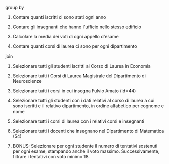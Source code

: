 group by

1. Contare quanti iscritti ci sono stati ogni anno



2. Contare gli insegnanti che hanno l'ufficio nello stesso edificio



3. Calcolare la media dei voti di ogni appello d'esame



4. Contare quanti corsi di laurea ci sono per ogni dipartimento

join

1. Selezionare tutti gli studenti iscritti al Corso di Laurea in Economia



 2. Selezionare tutti i Corsi di Laurea Magistrale del Dipartimento di
 Neuroscienze



 3. Selezionare tutti i corsi in cui insegna Fulvio Amato (id=44)



 4. Selezionare tutti gli studenti con i dati relativi al corso di laurea a cui
 sono iscritti e il relativo dipartimento, in ordine alfabetico per cognome e
 nome



 5. Selezionare tutti i corsi di laurea con i relativi corsi e insegnanti



 6. Selezionare tutti i docenti che insegnano nel Dipartimento di
 Matematica (54)


 
 7. BONUS: Selezionare per ogni studente il numero di tentativi sostenuti
 per ogni esame, stampando anche il voto massimo. Successivamente,
 filtrare i tentativi con voto minimo 18.
